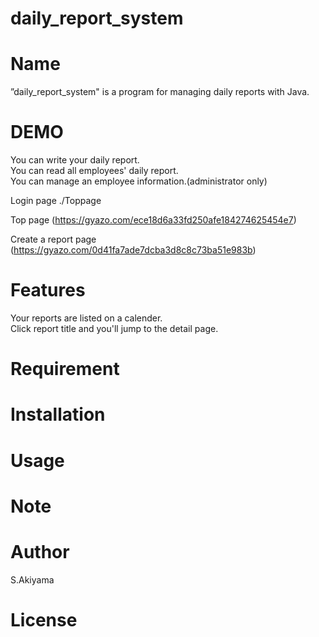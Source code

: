 # daily_report_system
# Name
 
”daily_report_system" is a program for managing daily reports with Java.

# DEMO
You can write your daily report.<br>
You can read all employees' daily report.<br>
You can manage an employee information.(administrator only) 

Login page
./Toppage

Top page
(https://gyazo.com/ece18d6a33fd250afe184274625454e7)

Create a report page
(https://gyazo.com/0d41fa7ade7dcba3d8c8c73ba51e983b)
 
# Features
Your reports are listed on a calender. <br>
Click report title and you'll jump to the detail page.
 
# Requirement


# Installation

# Usage

# Note

# Author

S.Akiyama

# License
